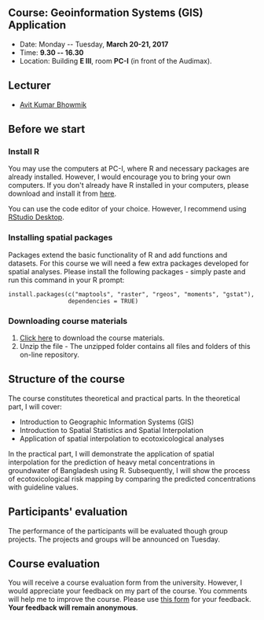 Course: Geoinformation Systems (GIS) Application
--------------------------------

* Date: Monday -- Tuesday, **March 20-21, 2017**
* Time: **9.30 -- 16.30** 
* Location:  Building **E III**, room **PC-I** (in front of the Audimax).


## Lecturer

* [Avit Kumar Bhowmik](https://avitbhowmik.ml/)


## Before we start

### Install R

You may use the computers at PC-I, where R and necessary packages are already installed. However, I would encourage you to bring your own computers. If you don't already have R installed in your computers, please download and install it from [here](http://cran.rstudio.com/). 

You can use the code editor of your choice. However, I recommend using [RStudio Desktop](http://www.rstudio.com/products/rstudio/download/).


### Installing spatial packages

Packages extend the basic functionality of R and add functions and datasets.
For this course we will need a few extra packages developed for spatial analyses. Please install the following packages - simply paste and run this command in your R prompt:

```{R}
install.packages(c("maptools", "raster", "rgeos", "moments", "gstat"), 
                 dependencies = TRUE)
```


### Downloading course materials

1. [Click here](https://github.com/AvitBhowmik/gisapp17/archive/master.zip) to download the course materials.
2. Unzip the file - The unzipped folder contains all files and folders of this on-line repository.


## Structure of the course

The course constitutes theoretical and practical parts. In the theoretical part, I will cover:

* Introduction to Geographic Information Systems (GIS)
* Introduction to Spatial Statistics and Spatial Interpolation 
* Application of spatial interpolation to ecotoxicological analyses

In the practical part, I will demonstrate the application of spatial interpolation for the prediction of heavy metal concentrations in groundwater of Bangladesh using R. Subsequently, I will show the process of ecotoxicological risk mapping by comparing the predicted concentrations with guideline values.


## Participants' evaluation

The performance of the participants will be evaluated though group projects. The projects and groups will be announced on Tuesday.


## Course evaluation

You will receive a course evaluation form from the university. However, I would appreciate your feedback on my part of the course. You comments will help me to improve the course. Please use [this form](https://goo.gl/forms/8JDk97hKWsUWLQYx1) for your feedback. **Your feedback will remain anonymous**.